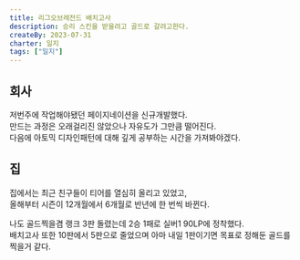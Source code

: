 ```yaml
---
title: 리그오브레전드 배치고사
description: 승리 스킨을 받을려고 골드로 갈려고한다.
createBy: 2023-07-31
charter: 일지
tags: ["일지"]
---
```


## 회사

저번주에 작업해야됐던 페이지네이션을 신규개발했다.  
만드는 과정은 오래걸리진 않았으나 자유도가 그만큼 떨어진다.  
다음에 아토믹 디자인패턴에 대해 깊게 공부하는 시간을 가져봐야겠다.

## 집

집에서는 최근 친구들이 티어를 열심히 올리고 있었고,  
올해부터 시즌이 12개월에서 6개월로 반년에 한 번씩 바뀐다.

나도 골드찍을겸 랭크 3판 돌렸는데 2승 1패로 실버1 90LP에 정착했다.  
배치고사 또한 10판에서 5판으로 줄었으며 아마 내일 1판이기면 목표로 정해둔 골드를 찍을거 같다.
